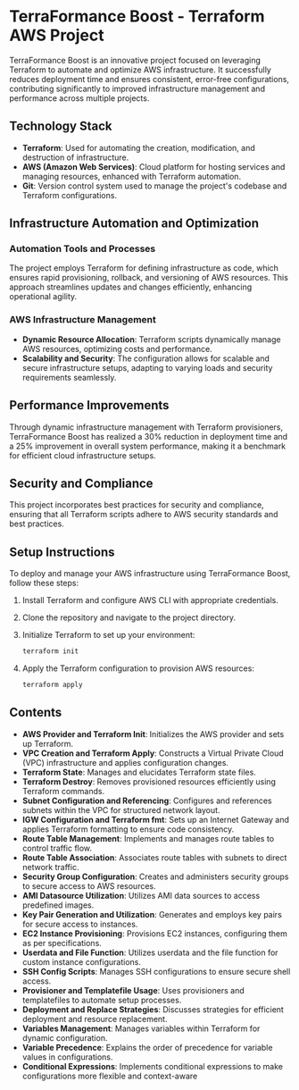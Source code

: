 # TerraFormance Boost - Terraform AWS Project

TerraFormance Boost is an innovative project focused on leveraging Terraform to automate and optimize AWS infrastructure. It successfully reduces deployment time and ensures consistent, error-free configurations, contributing significantly to improved infrastructure management and performance across multiple projects.

## Technology Stack

- **Terraform**: Used for automating the creation, modification, and destruction of infrastructure.
- **AWS (Amazon Web Services)**: Cloud platform for hosting services and managing resources, enhanced with Terraform automation.
- **Git**: Version control system used to manage the project's codebase and Terraform configurations.

## Infrastructure Automation and Optimization

### Automation Tools and Processes

The project employs Terraform for defining infrastructure as code, which ensures rapid provisioning, rollback, and versioning of AWS resources. This approach streamlines updates and changes efficiently, enhancing operational agility.

### AWS Infrastructure Management

- **Dynamic Resource Allocation**: Terraform scripts dynamically manage AWS resources, optimizing costs and performance.
- **Scalability and Security**: The configuration allows for scalable and secure infrastructure setups, adapting to varying loads and security requirements seamlessly.

## Performance Improvements

Through dynamic infrastructure management with Terraform provisioners, TerraFormance Boost has realized a 30% reduction in deployment time and a 25% improvement in overall system performance, making it a benchmark for efficient cloud infrastructure setups.

## Security and Compliance

This project incorporates best practices for security and compliance, ensuring that all Terraform scripts adhere to AWS security standards and best practices.

## Setup Instructions

To deploy and manage your AWS infrastructure using TerraFormance Boost, follow these steps:

1. Install Terraform and configure AWS CLI with appropriate credentials.
2. Clone the repository and navigate to the project directory.
3. Initialize Terraform to set up your environment:

   ```sh
   terraform init
   ```

4. Apply the Terraform configuration to provision AWS resources:

   ```sh
   terraform apply
   ```

## Contents

- **AWS Provider and Terraform Init**: Initializes the AWS provider and sets up Terraform.
- **VPC Creation and Terraform Apply**: Constructs a Virtual Private Cloud (VPC) infrastructure and applies configuration changes.
- **Terraform State**: Manages and elucidates Terraform state files.
- **Terraform Destroy**: Removes provisioned resources efficiently using Terraform commands.
- **Subnet Configuration and Referencing**: Configures and references subnets within the VPC for structured network layout.
- **IGW Configuration and Terraform fmt**: Sets up an Internet Gateway and applies Terraform formatting to ensure code consistency.
- **Route Table Management**: Implements and manages route tables to control traffic flow.
- **Route Table Association**: Associates route tables with subnets to direct network traffic.
- **Security Group Configuration**: Creates and administers security groups to secure access to AWS resources.
- **AMI Datasource Utilization**: Utilizes AMI data sources to access predefined images.
- **Key Pair Generation and Utilization**: Generates and employs key pairs for secure access to instances.
- **EC2 Instance Provisioning**: Provisions EC2 instances, configuring them as per specifications.
- **Userdata and File Function**: Utilizes userdata and the file function for custom instance configurations.
- **SSH Config Scripts**: Manages SSH configurations to ensure secure shell access.
- **Provisioner and Templatefile Usage**: Uses provisioners and templatefiles to automate setup processes.
- **Deployment and Replace Strategies**: Discusses strategies for efficient deployment and resource replacement.
- **Variables Management**: Manages variables within Terraform for dynamic configuration.
- **Variable Precedence**: Explains the order of precedence for variable values in configurations.
- **Conditional Expressions**: Implements conditional expressions to make configurations more flexible and context-aware
